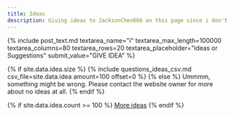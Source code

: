 ```yaml
---
title: Ideas
description: Giving ideas to JacksonChen666 on this page since i don't know
---
```

{% include post_text.md textarea_name="i" textarea_max_length=100000 textarea_columns=80 textarea_rows=20 textarea_placeholder="Ideas or Suggestions" submit_value="GIVE IDEA" %}

{% if site.data.idea.size %}
{% include questions_ideas_csv.md csv_file=site.data.idea amount=100 offset=0 %}
{% else %}
Ummmm, something might be wrong. Please contact the website owner for more about no ideas at all.
{% endif %}

{% if site.data.idea.count >= 100 %}
[More ideas](more-ideas)
{% endif %}
